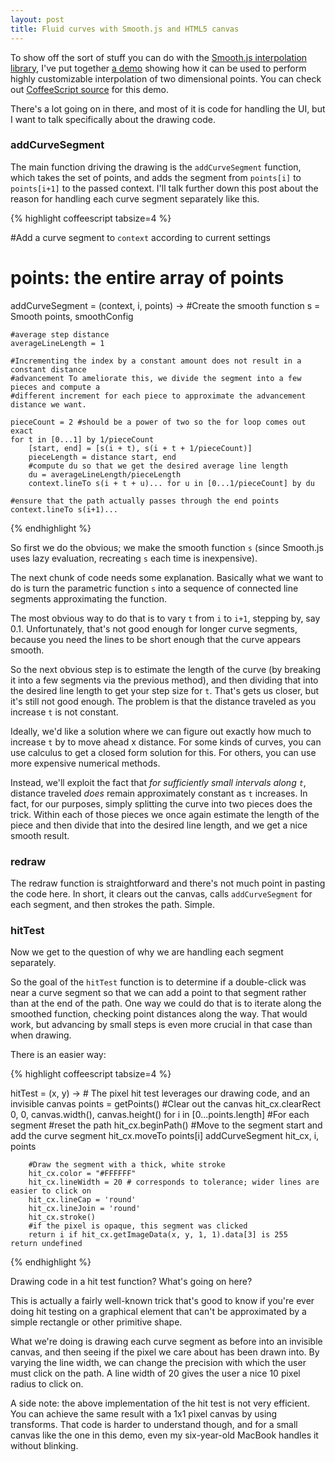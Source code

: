 ```yaml
---
layout: post
title: Fluid curves with Smooth.js and HTML5 canvas
---
```


To show off the sort of stuff you can do with the [Smooth.js interpolation
library](https://github.com/osuushi/Smooth.js), I've put together  [a demo](/plotdemo016.html)
showing how it can be used to perform highly customizable interpolation of two  dimensional
points. You can check out [CoffeeScript
source](https://github.com/osuushi/osuushi.github.com/blob/master/js/smooth-0.1.6-demo.coffee)
for this demo.

There's a lot going on in there, and most of it is code for handling the UI, but I want to talk
specifically about the drawing code.


<h3>addCurveSegment</h3>

The main function driving the drawing is the `addCurveSegment` function, which takes the set of
points, and adds the segment from `points[i]` to `points[i+1]` to the passed context. I'll talk
further down this post about the reason for handling each curve segment separately like this.

{% highlight coffeescript tabsize=4 %}

#Add a curve segment to `context` according to current settings
#	points: the entire array of points
addCurveSegment = (context, i, points) ->
	#Create the smooth function
	s = Smooth points, smoothConfig

	#average step distance
	averageLineLength = 1 

	#Incrementing the index by a constant amount does not result in a constant distance
	#advancement To ameliorate this, we divide the segment into a few pieces and compute a
	#different increment for each piece to approximate the advancement distance we want.

	pieceCount = 2 #should be a power of two so the for loop comes out exact
	for t in [0...1] by 1/pieceCount
		[start, end] = [s(i + t), s(i + t + 1/pieceCount)]
		pieceLength = distance start, end
		#compute du so that we get the desired average line length
		du = averageLineLength/pieceLength
		context.lineTo s(i + t + u)... for u in [0...1/pieceCount] by du
	
	#ensure that the path actually passes through the end points
	context.lineTo s(i+1)...

{% endhighlight %}

So first we do the obvious; we make the smooth function `s` (since Smooth.js uses lazy
evaluation, recreating `s` each time is inexpensive).

The next chunk of code needs some explanation. Basically what we want to do is turn the
parametric function `s` into a sequence of connected line segments approximating the function.

The most obvious way to do that is to vary `t` from `i` to `i+1`, stepping by, say 0.1.
Unfortunately, that's not good enough for longer curve segments, because you need the lines to
be short enough that the curve  appears smooth.

So the next obvious step is to estimate the length of the curve (by breaking it into a few
segments via the  previous method), and then dividing that into the desired line length to get
your step size for `t`. That's  gets us closer, but it's still not good enough. The problem is
that the distance traveled as you increase `t` is not constant.

Ideally, we'd like a solution where we can figure out exactly how much to increase `t` by to move
ahead x  distance. For some kinds of curves, you can use calculus to get a closed form solution
for this. For others, you can use more expensive numerical methods.

Instead, we'll exploit the fact that *for sufficiently small intervals along `t`*, distance
traveled *does*  remain approximately constant as `t` increases. In fact, for our purposes,
simply splitting the curve into two pieces does the trick. Within each of those pieces we once
again estimate the length of the piece and then divide that into the desired line length, and
we get a nice smooth result.

<h3>redraw</h3>

The redraw function is straightforward and there's not much point in pasting the code here. In
short, it  clears out the canvas, calls `addCurveSegment` for each segment, and then strokes
the path.  Simple.

<h3>hitTest</h3>

Now we get to the question of why we are handling each segment separately.

So the goal of the `hitTest` function is to determine if a double-click was near a curve
segment so that we  can add a point to that segment rather than at the end of the path. One way
we could do that is to iterate along the smoothed function, checking point distances along the
way. That would work, but advancing by small steps is even more crucial in that case than when
drawing.

There is an easier way:

{% highlight coffeescript tabsize=4 %}

hitTest = (x, y) ->
	# The pixel hit test leverages our drawing code, and an invisible canvas
	points = getPoints()
	#Clear out the canvas
	hit_cx.clearRect 0, 0, canvas.width(), canvas.height()
	for i in [0...points.length] #For each segment
		#reset the path
		hit_cx.beginPath()
		#Move to the segment start and add the curve segment
		hit_cx.moveTo points[i]
		addCurveSegment hit_cx, i, points

		#Draw the segment with a thick, white stroke
		hit_cx.color = "#FFFFFF"
		hit_cx.lineWidth = 20 # corresponds to tolerance; wider lines are easier to click on
		hit_cx.lineCap = 'round'
		hit_cx.lineJoin = 'round'
		hit_cx.stroke()
		#if the pixel is opaque, this segment was clicked
		return i if hit_cx.getImageData(x, y, 1, 1).data[3] is 255
	return undefined

{% endhighlight %}

Drawing code in a hit test function? What's going on here?

This is actually a fairly well-known trick that's good to know if you're ever doing hit testing
on a graphical element that can't be approximated by a simple rectangle or other primitive
shape.

What we're doing is drawing each curve segment as before into an invisible canvas, and then
seeing if the pixel we care about has been drawn into. By varying the line width, we can
change the precision with which the user must click on the path. A line width of 20 gives the
user a nice 10 pixel radius to click on.

A side note: the above implementation of the hit test is not very efficient. You can achieve
the same result with a 1x1 pixel canvas by using transforms. That code is harder to understand
though, and for a small canvas like the one in this demo, even my six-year-old MacBook handles
it without blinking.
